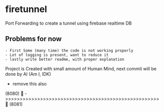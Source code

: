 # firetunnel
Port Forwarding to create a tunnel using firebase realtime DB

## Problems for now
    - First Some (many time) the code is not working properly
    - Lot of logging is present, want to reduce it
    - lastly write better readme, with proper explanation


Project is Created with small amount of Human Mind, next commit will be done by AI (Am I, IDK)
 - remove this also 

(8080) 💖 ->>>>>>>>>>>>>>>>>>>>>>>>>>>>>>>>>>>>>>>>>>>>>>>>>>>>> 💙 (8081)